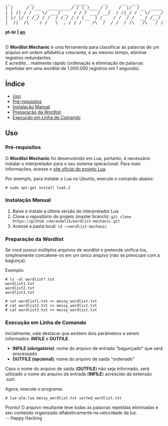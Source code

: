 <pre>
 _       __               _____      __     __  ___          __                _     
| |     / /___  _________/ / (_)____/ /_   /  |/  /__  _____/ /_  ____ _____  (_)____
| | /| / / __ \/ ___/ __  / / / ___/ __/  / /|_/ / _ \/ ___/ __ \/ __ `/ __ \/ / ___/
| |/ |/ / /_/ / /  / /_/ / / (__  ) /_   / /  / /  __/ /__/ / / / /_/ / / / / / /__  
|__/|__/\____/_/   \__,_/_/_/____/\__/  /_/  /_/\___/\___/_/ /_/\__,_/_/ /_/_/\___/  
</pre>

**pt-br | [en](README-EN.md)**<br/><br/>

O **Wordlist Mechanic** é uma ferramenta para classificar as palavras de um arquivo em ordem alfabética crescente, e ao mesmo tempo, eliminar registros redundantes.<br/>
E acredite... realmente rápido (ordenação e eliminação de palavras repetidas em uma wordlist de 1.000.000 registros em 1 segundo).

## Índice

- [Uso](#uso)
- [Pré-requisitos](#pré-requisitos)
- [Instalação Manual](#instalação-manual)
- [Preparação da Wordlist](#preparação-da-wordlist)
- [Execução em Linha de Comando](#execução-em-linha-de-comando)

## Uso

### Pré-requisitos

O **Wordlist Mechanic** foi desenvolvido em Lua, portanto, é necessário instalar o interpretador para o seu sistema operacional.
Para mais informações, acesse o [site oficial do projeto Lua](https://www.lua.org/download.html).

Por exemplo, para instalar o Lua no Ubuntu, execute o comando abaixo:
````
# sudo apt-get install lua5.2
````

### Instalação Manual

1. Baixe e instale a última versão do interpretador Lua
2. Clone o repositório do projeto (master branch): `git clone https://github.com/andalik/wordlist-mechanic.git`
3. Acesse a pasta local: `cd ~/wordlist-mechanic`

### Preparação da Wordlist

Se você possui múltiplos arquivos de wordlist e pretende unifica-los, simplesmente concatene-os em um único arquivo (não se preocupe com a bagunça). 

Exemplo:
````
# ls -al wordlist*.txt
wordlist1.txt
wordlist2.txt
wordlist3.txt

# cat wordlist1.txt >> messy_wordlist.txt
# cat wordlist2.txt >> messy_wordlist.txt
# cat wordlist3.txt >> messy_wordlist.txt
````

### Execução em Linha de Comando

Inicialmente, vale destacar que existem dois parâmetros a serem informados: **INFILE** e **OUTFILE**.

- **INFILE (obrigatório)**: nome do arquivo de entrada "bagunçado" que será processado<br/>
- **OUTFILE (opcional)**: nome do arquivo de saída "ordenado"

Caso o nome do arquivo de saída (**OUTFILE**) não seja informado, será utilizado o nome do arquivo de entrada (**INFILE**) acrescido da extensão .sort.

Agora, execute o programa:
````
# lua wlm.lua messy_wordlist.txt sorted_wordlist.txt
````

Pronto! O arquivo resultante teve todas as palavras repetidas eliminadas e seu conteúdo organizado alfabeticamente na velocidade da luz.<br/>
-- Happy Hacking